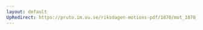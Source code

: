 ```yaml
---
layout: default
UpRedirect: https://pruto.im.uu.se/riksdagen-motions-pdf/1870/mot_1870__ak__187/mot_1870__ak__187-010.pdf
---
```

